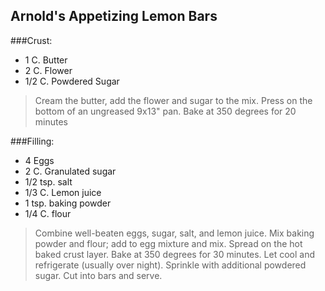 ## Arnold's Appetizing Lemon Bars 

###Crust:
* 1 C. Butter
* 2 C. Flower
* 1/2 C. Powdered Sugar

>Cream the butter, add the flower and sugar to the mix. Press on the bottom of an ungreased
9x13" pan. Bake at 350 degrees for 20 minutes

###Filling:

* 4 Eggs
* 2 C. Granulated sugar
* 1/2 tsp. salt
* 1/3 C. Lemon juice
* 1 tsp. baking powder
* 1/4 C. flour

>Combine well-beaten eggs, sugar, salt, and lemon juice. Mix baking powder and flour;
add to egg mixture and mix. Spread on the hot baked crust layer. Bake at 350 degrees for 30
minutes. Let cool and refrigerate (usually over night). Sprinkle with additional powdered 
sugar. Cut into bars and serve. 
